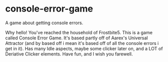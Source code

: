# console-error-game
A game about getting console errors.

Why hello! You've reached the household of Frostbite5. This is a game called Console Error Game. It's based partly off of Aarex's Universal Attractor (and by based off i mean it's based off of all the console errors i get in it). Has many Idle aspects, maybe some clicker later on, and a LOT of Deriative Clicker elements. Have fun, and I wish you farewell.
